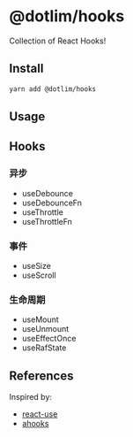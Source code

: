 # @dotlim/hooks

Collection of React Hooks!

## Install

```bash
yarn add @dotlim/hooks
```

## Usage

## Hooks

### 异步

- useDebounce
- useDebounceFn
- useThrottle
- useThrottleFn

### 事件

- useSize
- useScroll

### 生命周期

- useMount
- useUnmount
- useEffectOnce
- useRafState

## References

Inspired by:

- [react-use](https://github.com/streamich/react-use)
- [ahooks](https://github.com/alibaba/hooks)